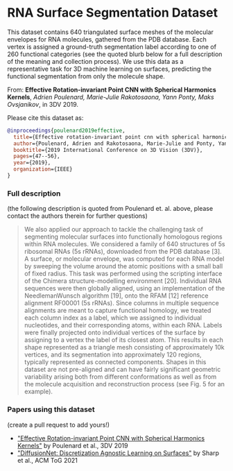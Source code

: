 # RNA Surface Segmentation Dataset

This dataset contains 640 triangulated surface meshes of the molecular envelopes for RNA molecules, gathered from the PDB database. Each vertex is assigned a ground-truth segmentation label according to one of 260 functional categories (see the quoted blurb below for a full description of the meaning and collection process). We use this data as a representative task for 3D machine learning on surfaces, predicting the functional segmentation from only the molecule shape.


From: **Effective Rotation-invariant Point CNN with Spherical Harmonics Kernels**, *Adrien Poulenard, Marie-Julie Rakotosaona, Yann Ponty, Maks Ovsjanikov*, in 3DV 2019.

Please cite this dataset as:
```bib
@inproceedings{poulenard2019effective,
  title={Effective rotation-invariant point cnn with spherical harmonics kernels},
  author={Poulenard, Adrien and Rakotosaona, Marie-Julie and Ponty, Yann and Ovsjanikov, Maks},
  booktitle={2019 International Conference on 3D Vision (3DV)},
  pages={47--56},
  year={2019},
  organization={IEEE}
}
```




### Full description

(the following description is quoted from Poulenard et. al. above, please contact the authors therein for further questions)

> We also applied our approach to tackle the challenging task of segmenting molecular surfaces into functionally homologous regions within RNA molecules. We considered a family of 640 structures of 5s ribosomal RNAs (5s rRNAs), downloaded from the PDB database [3]. A surface, or molecular envelope, was computed for each RNA model by sweeping the volume around the atomic positions with a small ball of fixed radius. This task was performed using the scripting interface of the Chimera structure-modelling environment [20]. Individual RNA sequences were then globally aligned, using an implementation of the NeedlemanWunsch algorithm [19], onto the RFAM [12] reference alignment RF00001 (5s rRNAs). Since columns in multiple sequence alignments are meant to capture functional homology, we treated each column index as a label, which we assigned to individual nucleotides, and their corresponding atoms, within each RNA. Labels were finally projected onto individual vertices of the surface by assigning to a vertex the label of its closest atom. This results in each shape represented as a triangle mesh consisting of approximately 10k vertices, and its segmentation into approximately 120 regions, typically represented as connected components. Shapes in this dataset are not pre-aligned and can have fairly significant geometric variability arising both from different conformations as well as from the molecule acquisition and reconstruction process (see Fig. 5 for an example).


### Papers using this dataset
(create a pull request to add yours!)
- ["Effective Rotation-invariant Point CNN with Spherical Harmonics Kernels"](https://arxiv.org/abs/1906.11555) by Poulenard et al., 3DV 2019
- ["DiffusionNet: Discretization Agnostic Learning on Surfaces"](https://arxiv.org/abs/2012.00888) by Sharp et al., ACM ToG 2021
